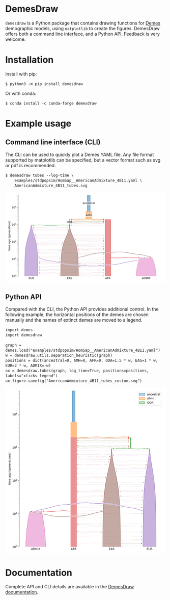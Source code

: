 # DemesDraw

`demesdraw` is a Python package that contains drawing functions for
[Demes](https://popsim-consortium.github.io/demes-spec-docs/main/)
demographic models, using `matplotlib` to create the figures.
DemesDraw offers both a command line interface, and a Python API.
Feedback is very welcome.


# Installation

Install with pip:
```
$ python3 -m pip install demesdraw
```

Or with conda:
```
$ conda install -c conda-forge demesdraw
```

# Example usage

## Command line interface (CLI)

The CLI can be used to quickly plot a Demes YAML file.
Any file format supported by matplotlib can be specified,
but a vector format such as svg or pdf is recommended.

```
$ demesdraw tubes --log-time \
	examples/stdpopsim/HomSap__AmericanAdmixture_4B11.yaml \
	AmericanAdmixture_4B11_tubes.svg
```

![stdpopsim/AmericanAdmixture_4B11 as tubes](https://raw.githubusercontent.com/grahamgower/demesdraw/main/docs/_static/AmericanAdmixture_4B11_tubes.svg)


## Python API

Compared with the CLI, the Python API provides additional control.
In the following example, the horizontal positions of the demes
are chosen manually and the names of extinct demes are moved to
a legend.

```
import demes
import demesdraw

graph = demes.load("examples/stdpopsim/HomSap__AmericanAdmixture_4B11.yaml")
w = demesdraw.utils.separation_heuristic(graph)
positions = dict(ancestral=0, AMH=0, AFR=0, OOA=1.5 * w, EAS=1 * w, EUR=2 * w, ADMIX=-w)
ax = demesdraw.tubes(graph, log_time=True, positions=positions, labels="xticks-legend")
ax.figure.savefig("AmericanAdmixture_4B11_tubes_custom.svg")
```

![stdpopsim/AmericanAdmixture_4B11 tubes_custom](https://raw.githubusercontent.com/grahamgower/demesdraw/main/docs/_static/AmericanAdmixture_4B11_tubes_custom.svg)

# Documentation

Complete API and CLI details are available in the 
[DemesDraw documentation](https://grahamgower.github.io/demesdraw).

